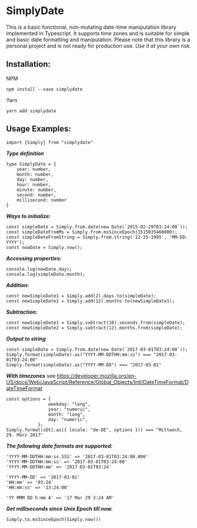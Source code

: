 # SimplyDate
This is a basic functional, non-mutating date-time manipulation library implemented in Typescript. It supports time zones and is suitable for simple and basic date formatting and manipulation. Please note that this library is a personal project and is not ready for production use. *Use it at your own risk*.

## Installation:

NPM
```
npm install --save simplydate
```

Yarn
```
yarn add simplydate
```

## Usage Examples:

````
import {Simply} from "simplydate"
````

***Type definition***
```
type SimplyDate = {
    year: number,
    month: number,
    day: number,
    hour: number,
    minute: number,
    second: number,
    millisecond: number
}
```

***Ways to initialize:***
```
const simpleDate = Simply.from.date(new Date(`2015-02-29T03:24:00`));
const simpleDateFromMs = Simply.from.msSinceEpoch(1515035460000);
const simpleDateFromString = Simply.from.string('12-25-1995', 'MM-DD-YYYY');
const nowDate = Simply.now();
```

***Accessing properties:***
```
console.log(nowDate.day);
console.log(simpleDate.month);
```

***Addition:***
```
const newSimpleDate1 = Simply.add(2).days.to(simpleDate);
const newSimpleDate2 = Simply.add(12).months.to(newSimpleDate1);

```
***Subtraction:***
```
const newSimpleDate1 = Simply.subtract(10).seconds.from(simpleDate);
const newSimpleDate2 = Simply.subtract(12).months.from(simpleDate);
```
***Output to string***
```
const simpleDate = Simply.from.date(new Date(`2017-03-01T03:24:00`));
Simply.format(simpleDate).as("YYYY-MM-DDTHH:mm:ss") === "2017-03-01T03:24:00"
Simply.format(simpleDate).as("YYYY-MM-DD") === "2017-03-01"
```
***With timezones***
see https://developer.mozilla.org/en-US/docs/Web/JavaScript/Reference/Global_Objects/Intl/DateTimeFormat/DateTimeFormat
```
const options = {
                weekday: "long",
                year: "numeric",
                month: "long",
                day: "numeric",
            };
Simply.format(sDt).as({ locale: "de-DE", options })) === "Mittwoch, 29. März 2017"          
```

***The following date formats are supported:***
```
'YYYY-MM-DDTHH:mm:ss.SSS' => '2017-03-01T03:24:00.000'
'YYYY-MM-DDTHH:mm:ss' => '2017-03-01T03:24:00'
'YYYY-MM-DDTHH:mm' => '2017-03-01T03:24'

'YYYY-MM-DD' => '2017-03-01'
'HH:mm' => '03:24'
'HH:mm:ss' => '13:24:00'

'YY MMM DD h:mm A' => '17 Mar 29 3:24 AM'
```

***Get milliseconds since Unix Epoch till now.***
```
Simply.to.msSinceEpoch(Simply.now())
```
